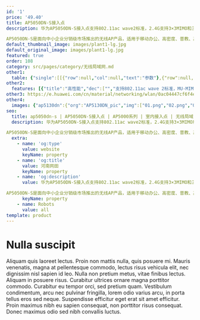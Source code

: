 ```yaml
---
id: '1'
price: '49.40'
title: AP5050DN-S接入点
description: 华为AP5050DN-S接入点支持802.11ac wave2标准，2.4G支持3×3MIMO和三条空间流，5G支持4×4MIMO和四条空间流，整机最高速率可达2.33Gbps。支持11n到11ac标准平滑过渡，可充分满足高清视频流、多媒体、桌面云应用等大带宽业务服务质量要求，让企业用户畅享优质无线业务。

AP5050DN-S是面向中小企业分销级市场推出的无线AP产品，适用于移动办公、高密度、普教、高教等大中型高密场景。
default_thumbnail_image: images/plant1-lg.jpg
default_original_image: images/plant1-lg.jpg
featured: true
order: 108
category: src/pages/category/无线局域网.md
other1: 
  table: {"single":[[{"row":null,"col":null,"text":"参数"},{"row":null,"col":null,"text":"AP5050DN-S"}],[{"row":null,"col":null,"text":"尺寸（长×宽×高）"},{"row":null,"col":null,"text":"220mm × 220mm × 56mm"}],[{"row":null,"col":null,"text":"电源输入"},{"row":null,"col":null,"text":"DC：12V±10%\nPoE供电：满足802.3at以太网供电标准\n"}],[{"row":null,"col":null,"text":"最大功耗"},{"row":null,"col":null,"text":"20.6W（不含USB接口输出功耗）\n说明：实际最大功耗遵照不同国家和地区法规而有所不同。\n"}],[{"row":null,"col":null,"text":"工作温度"},{"row":null,"col":null,"text":"-10℃～+50℃"}],[{"row":null,"col":null,"text":"天线类型"},{"row":null,"col":null,"text":"内置双频天线"}],[{"row":null,"col":null,"text":"接口类型"},{"row":null,"col":null,"text":"GE（RJ45）× 2，USB x 1"}],[{"row":null,"col":null,"text":"可同时在线的用户数量"},{"row":null,"col":null,"text":"≤256"}],[{"row":null,"col":null,"text":"最大发射功率"},{"row":null,"col":null,"text":"2.4G：25dBm（组合功率）\n5G：26dBm（组合功率）\n说明：实际发射功率遵照不同国家和地区法规而有所不同。\n"}],[{"row":null,"col":null,"text":"MIMO:空间流"},{"row":null,"col":null,"text":"2.4G:3x3:3\n5G:4x4:4"}],[{"row":null,"col":null,"text":"无线协议"},{"row":null,"col":null,"text":"802.11a/b/g/n/ac/ac wave2"}],[{"row":null,"col":null,"text":"最高速率"},{"row":null,"col":null,"text":"2.33Gbps"}]]}
other2:
  features: [{"title":"高性能","dec":["","支持802.11ac wave 2标准，MU-MIMO，2.4GHz和5GHz双射频同时提供业务，整机速率2.33Gbps",""]},{"title":"高可靠","dec":["","支持双以太接口的链路聚合，保证链路可靠性的同时增加业务负载均衡能力",""]},{"title":"云管理","dec":["","可通过华为云管理平台对AP设备及业务进行管理和运维，节省网络运维成本",""]}]
other3: https://e.huawei.com/cn/material/networking/wlan/0ac04447cf6f4e6c85e79c9813f36212
other4:
  images: {"ap5130dn":{"org":"AP5130DN_pic","img":["01.png","02.png","03.png","04.png","05.png"]}}
seo:
  title: ap5050dn-s | AP5050DN-S接入点 | AP5000系列 | 室内接入点 | 无线局域网 | 企业网络
  description: 华为AP5050DN-S接入点支持802.11ac wave2标准，2.4G支持3×3MIMO和三条空间流，5G支持4×4MIMO和四条空间流，整机最高速率可达2.33Gbps。支持11n到11ac标准平滑过渡，可充分满足高清视频流、多媒体、桌面云应用等大带宽业务服务质量要求，让企业用户畅享优质无线业务。

AP5050DN-S是面向中小企业分销级市场推出的无线AP产品，适用于移动办公、高密度、普教、高教等大中型高密场景。
  extra:
    - name: 'og:type'
      value: website
      keyName: property
    - name: 'og:title'
      value: 河南网田
      keyName: property
    - name: 'og:description'
      value: 华为AP5050DN-S接入点支持802.11ac wave2标准，2.4G支持3×3MIMO和三条空间流，5G支持4×4MIMO和四条空间流，整机最高速率可达2.33Gbps。支持11n到11ac标准平滑过渡，可充分满足高清视频流、多媒体、桌面云应用等大带宽业务服务质量要求，让企业用户畅享优质无线业务。

AP5050DN-S是面向中小企业分销级市场推出的无线AP产品，适用于移动办公、高密度、普教、高教等大中型高密场景。
      keyName: property
    - name: Robots
      value: all
template: product
---
```


# Nulla suscipit

Aliquam quis laoreet lectus. Proin non mattis nulla, quis posuere mi. Mauris venenatis, magna at pellentesque commodo, lectus risus vehicula elit, nec dignissim nisl sapien id leo. Nulla non pretium metus, vitae finibus lectus. Aliquam in posuere risus. Curabitur ultrices ornare magna porttitor commodo. Curabitur eu tempor orci, sed pretium quam. Vestibulum condimentum, arcu nec pulvinar fringilla, lorem odio varius arcu, in porta tellus eros sed neque. Suspendisse efficitur eget erat sit amet efficitur. Proin maximus nibh eu sapien consequat, non porttitor risus consequat. Donec maximus odio sed nibh convallis luctus.